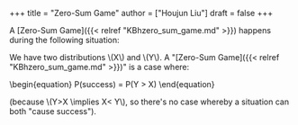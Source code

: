 +++
title = "Zero-Sum Game"
author = ["Houjun Liu"]
draft = false
+++

A [Zero-Sum Game]({{< relref "KBhzero_sum_game.md" >}}) happens during the following situation:

We have two distributions \\(X\\) and \\(Y\\). A "[Zero-Sum Game]({{< relref "KBhzero_sum_game.md" >}})" is a case where:

\begin{equation}
P(success) = P(Y > X)
\end{equation}

(because \\(Y>X \implies X< Y\\), so there's no case whereby a situation can both "cause success").
